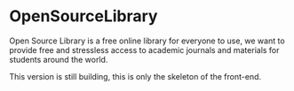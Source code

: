 # OpenSourceLibrary

Open Source Library is a free online library for everyone to use, 
we want to provide free and stressless access to academic journals and materials for students around the world.  

This version is still building, this is only the skeleton of the front-end.
